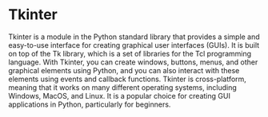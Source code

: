 # Tkinter

Tkinter is a module in the Python standard library that provides a simple and easy-to-use interface for creating graphical user interfaces (GUIs). It is built on top of the Tk library, which is a set of libraries for the Tcl programming language. With Tkinter, you can create windows, buttons, menus, and other graphical elements using Python, and you can also interact with these elements using events and callback functions. Tkinter is cross-platform, meaning that it works on many different operating systems, including Windows, MacOS, and Linux. It is a popular choice for creating GUI applications in Python, particularly for beginners.


